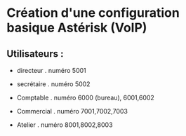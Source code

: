 # Création d'une configuration basique Astérisk (VoIP)

## Utilisateurs : 

- directeur . numéro 5001

- secrétaire . numéro 5002

- Comptable . numéro 6000 (bureau), 6001,6002

- Commercial . numéro 7001,7002,7003

- Atelier . numéro 8001,8002,8003

##

